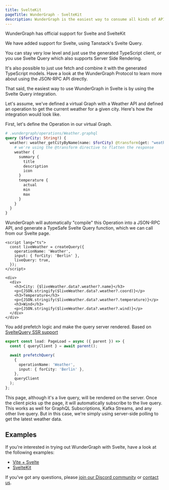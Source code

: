 ```yaml
---
title: SvelteKit
pageTitle: WunderGraph - SvelteKit
description: WunderGraph is the easiest way to consume all kinds of APIs (GraphQL, REST, gRPC, Kafka, etc...) in SvelteKit.
---
```


WunderGraph has official support for Svelte and SvelteKit

We have added support for Svelte, using Tanstack's Svelte Query.

You can stay very low level and just use the generated TypeScript client,
or you use Svelte Query which also supports Server Side Rendering.

It's also possible to just use fetch and combine it with the generated TypeScript models.
Have a look at the WunderGraph Protocol to learn more about using the JSON-RPC API directly.

That said, the easiest way to use WunderGraph in Svelte is by using the Svelte Query integration.

Let's assume, we've defined a virtual Graph with a Weather API and defined an operation to get the current weather for a given city.
Here's how the integration would look like.

First, let's define the Operation in our virtual Graph.

```graphql
# .wundergraph/operations/Weather.graphql
query ($forCity: String!) {
  weather: weather_getCityByName(name: $forCity) @transform(get: "weather") {
    # we're using the @transform directive to flatten the response
    weather {
      summary {
        title
        description
        icon
      }
      temperature {
        actual
        min
        max
      }
    }
  }
}
```

WunderGraph will automatically "compile" this Operation into a JSON-RPC API,
and generate a TypeSafe Svelte Query function,
which we can call from our Svelte page.

```svelte
<script lang="ts">
  const liveWeather = createQuery({
    operationName: 'Weather',
    input: { forCity: 'Berlin' },
    liveQuery: true,
  });
</script>

<div>
  <div>
    <h3>City: {$liveWeather.data?.weather?.name}</h3>
    <p>{JSON.stringify($liveWeather.data?.weather?.coord)}</p>
    <h3>Temperature</h3>
    <p>{JSON.stringify($liveWeather.data?.weather?.temperature)}</p>
    <h3>Wind</h3>
    <p>{JSON.stringify($liveWeather.data?.weather?.wind)}</p>
  </div>
</div>
```

You add prefetch logic and make the query server rendered. Based on [SvelteQuery SSR support](https://tanstack.com/query/v4/docs/svelte/ssr#using-prefetchquery)

```ts
export const load: PageLoad = async ({ parent }) => {
  const { queryClient } = await parent();

  await prefetchQuery(
    {
      operationName: 'Weather',
      input: { forCity: 'Berlin' },
    },
    queryClient
  );
};
```

This page, although it's a live query, will be rendered on the server.
Once the client picks up the page, it will automatically subscribe to the live query.
This works as well for GraphQL Subscriptions, Kafka Streams, and any other live query.
But in this case, we're simply using server-side polling to get the latest weather data.

## Examples

If you're interested in trying out WunderGraph with Svelte,
have a look at the following examples:

- [Vite + Svelte](https://github.com/wundergraph/wundergraph/tree/main/examples/vite-svelte)
- [SvelteKit](https://github.com/wundergraph/wundergraph/tree/main/examples/sveltekit)

If you've got any questions,
please [join our Discord community](https://wundergraph.com/discord) or [contact us](https://wundergraph.com/contact/sales).
